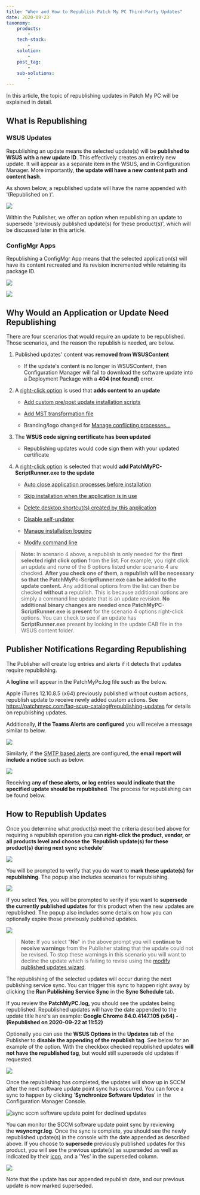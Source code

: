 ```yaml
---
title: "When and How to Republish Patch My PC Third-Party Updates"
date: 2020-09-23
taxonomy:
    products:
        - 
    tech-stack:
        - 
    solution:
        - 
    post_tag:
        - 
    sub-solutions:
        - 
---
```


In this article, the topic of republishing updates in Patch My PC will be explained in detail.

## What is Republishing

### WSUS Updates

Republishing an update means the selected update(s) will be **published to WSUS with a new update ID**. This effectively creates an entirely new update. It will appear as a separate item in the WSUS, and in Configuration Manager. More importantly, **the update will have a new content path and content hash**.

As shown below, a republished update will have the name appended with '(Republished on )'.

![](/_images/RemoteDesktopManager_3V7Eb7Pumf.png)

Within the Publisher, we offer an option when republishing an update to supersede 'previously published update(s) for these product(s)', which will be discussed later in this article.

### ConfigMgr Apps

Republishing a ConfigMgr App means that the selected application(s) will have its content recreated and its revision incremented while retaining its package ID.

![](/_images/RemoteDesktopManager_Jt4aaHOt4b.png)

![](/_images/KrmB8z1h2n.png)

## Why Would an Application or Update Need Republishing

There are four scenarios that would require an update to be republished. Those scenarios, and the reason the republish is needed, are below.

1. Published updates' content was **removed from WSUSContent**
    - If the update's content is no longer in WSUSContent, then Configuration Manager will fail to download the software update into a Deployment Package with a **404 (not found)** error.

3. A [right-click option](https://patchmypc.com/custom-options-available-for-third-party-updates-and-applications) is used that **adds content to an update**
    - [Add custom pre/post update installation scripts](https://patchmypc.com/custom-options-available-for-third-party-updates-and-applications#custom-scripts)
    
    - [Add MST transformation file](https://patchmypc.com/custom-options-available-for-third-party-updates-and-applications#mst-transform)
    
    - Branding/logo changed for [Manage conflicting processes…](https://patchmypc.com/custom-options-available-for-third-party-updates-and-applications#manage-conflicting-processes)

5. The **WSUS code signing certificate has been updated**
    - Republishing updates would code sign them with your updated certificate

7. A [right-click option](https://patchmypc.com/custom-options-available-for-third-party-updates-and-applications) is selected that would **add PatchMyPC-ScriptRunner.exe to the update**
    - [Auto close application processes before installation](https://patchmypc.com/custom-options-available-for-third-party-updates-and-applications#close-apps)
    
    - [Skip installation when the application is in use](https://patchmypc.com/custom-options-available-for-third-party-updates-and-applications#skip-install)
    
    - [Delete desktop shortcut(s) created by this application](https://patchmypc.com/custom-options-available-for-third-party-updates-and-applications#delete-shortcut)
    
    - [Disable self-updater](https://patchmypc.com/custom-options-available-for-third-party-updates-and-applications#disable-updates)
    
    - [Manage installation logging](https://patchmypc.com/custom-options-available-for-third-party-updates-and-applications#install-logging)
    
    - [Modify command line](https://patchmypc.com/custom-options-available-for-third-party-updates-and-applications#modify-command-line)

> **Note:** In scenario 4 above, a republish is only needed for the **first selected right click option** from the list. For example, you right click an update and none of the 6 options listed under scenario 4 are checked. **After you check one of them, a republish will be necessary so that the PatchMyPc-ScriptRunner.exe can be added to the update content.** Any additional options from the list can then be checked **without** a republish. This is because additional options are simply a command line update that is an update revision. **No additional binary changes are needed once PatchMyPC-ScriptRunner.exe is** **present** for the scenario 4 options right-click options. You can check to see if an update has **ScriptRunner.exe** present by looking in the update CAB file in the WSUS content folder. 

## Publisher Notifications Regarding Republishing

The Publisher will create log entries and alerts if it detects that updates require republishing.

A **logline** will appear in the PatchMyPc.log file such as the below.

Apple iTunes 12.10.8.5 (x64) previously published without custom actions, republish update to receive newly added custom actions. See https://patchmypc.com/faq-scup-catalog#republishing-updates for details on republishing updates.

Additionally, **if the Teams Alerts are configured** you will receive a message similar to below.

![](/_images/TeamsRepublishWarning.png)

Similarly, if the [SMTP based alerts](https://patchmypc.com/email-alerts-for-newly-published-third-party-products) are configured, the **email report will include a notice** such as below.

![](/_images/EmailRepublishWarning.png)

Receiving a**ny of these alerts, or log entries would indicate that the specified update should be republished**. The process for republishing can be found below.

## How to Republish Updates

Once you determine what product(s) meet the criteria described above for requiring a republish operation you can **right-click the product, vendor, or all products level and choose the** '**Republish update(s) for these product(s) during next sync schedule**'

![](/_images/republish-updates-1.png)

You will be prompted to verify that you do want to **mark these update(s) for republishing**. The popup also includes scenarios for republishing.

![](/_images/republish-updates-2.png)

If you select **Yes**, you will be prompted to verify if you want to **supersede the currently published updates** for this product when the new updates are republished. The popup also includes some details on how you can optionally expire those previously published updates.

![](/_images/republish-updates-3.png)

> **Note:** If you select "**No**" in the above prompt you will **continue to receive warnings** from the Publisher stating that the update could not be revised. To stop these warnings in this scenario you will want to decline the update which is failing to revise using the [modify published updates wizard](https://patchmypc.com/modify-published-third-party-updates-wizard#topic3).

The republishing of the selected updates will occur during the next publishing service sync. You can trigger this sync to happen right away by clicking the **Run Publishing Service Sync** in the **Sync Schedule** tab.

If you review the **PatchMyPC.log,** you should see the updates being republished. Republished updates will have the date appended to the update title here's an example: **Google Chrome 84.0.4147.105 (x64) - (Republished on 2020-09-22 at 11:52)**

Optionally you can use the **WSUS Options** in the **Updates** tab of the Publisher to **disable the appending of the republish tag**. See below for an example of the option. With the checkbox checked republished updates **will not have the republished tag**, but would still supersede old updates if requested.

![](/_images/republish-updates-4.png)

Once the republishing has completed, the updates will show up in SCCM after the next software update point sync has occurred. You can force a sync to happen by clicking '**Synchronize Software Updates**' in the Configuration Manager Console.

![sync sccm software update point for declined updates](/_images/sync-sccm-software-update-point-for-declined-updates.png "sync sccm software update point for declined updates")

You can monitor the SCCM software update point sync by reviewing the **wsyncmgr.log**. Once the sync is complete, you should see the newly republished update(s) in the console with the date appended as described above. If you choose to **supersede** previously published updates for this product, you will see the previous update(s) as superseded as well as indicated by their [icon](https://docs.microsoft.com/en-us/mem/configmgr/sum/understand/software-updates-icons#superseded-icon), and a 'Yes' in the superseded column.

![](/_images/superseded_column.png)

Note that the update has our appended republish date, and our previous update is now marked superseded.